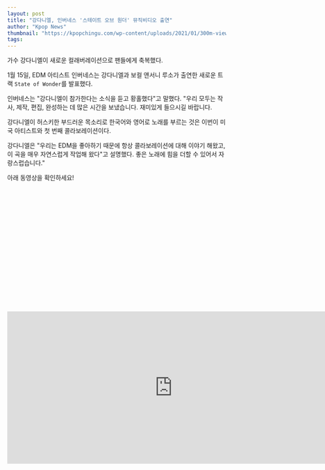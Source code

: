 ```yaml
---
layout: post
title: "강다니엘, 인버네스 '스테이트 오브 원더' 뮤직비디오 출연"
author: "Kpop News"
thumbnail: "https://kpopchingu.com/wp-content/uploads/2021/01/300m-views-6-890x512.png"
tags: 
---
```



가수 강다니엘이 새로운 컬래버레이션으로 팬들에게 축복했다.

1월 15일, EDM 아티스트 인버네스는 강다니엘과 보컬 앤서니 루소가 출연한 새로운 트랙 `State of Wonder`를 발표했다.

인버네스는 "강다니엘이 참가한다는 소식을 듣고 황홀했다"고 말했다. "우리 모두는 작사, 제작, 편집, 완성하는 데 많은 시간을 보냈습니다. 재미있게 들으시길 바랍니다.

강다니엘이 허스키한 부드러운 목소리로 한국어와 영어로 노래를 부르는 것은 이번이 미국 아티스트와 첫 번째 콜라보레이션이다.

강다니엘은 "우리는 EDM을 좋아하기 때문에 항상 콜라보레이션에 대해 이야기 해왔고, 이 곡을 매우 자연스럽게 작업해 왔다"고 설명했다. 좋은 노래에 힘을 더할 수 있어서 자랑스럽습니다."

아래 동영상을 확인하세요!


<div class="video_wrapper" style="padding-top: 56.25%;">
    <iframe width="760" height="350" frameborder="0" allow="accelerometer; autoplay; clipboard-write; encrypted-media; gyroscope; picture-in-picture" allowfullscreen="" class="lazyload" src="https://www.youtube.com/embed/rkNYEgNKBnU"></iframe>
</div>

